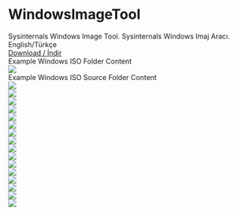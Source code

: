 # WindowsImageTool
Sysinternals Windows Image Tool. Sysinternals Windows Imaj Aracı.
<br>English/Türkçe
<br><a href="[https://github.com/ny4rlk0/WindowsImageTool/releases/download/WindowsImageTool/SysinternalsWindowsImageTool.exe](https://github.com/ny4rlk0/WindowsImageTool/releases/download/WindowsImageTool/SysinternalsWindowsImageTool.exe)">Download / İndir</a>
<br>Example Windows ISO Folder Content
<br><img src="https://raw.githubusercontent.com/ny4rlk0/WindowsImageTool/main/15.png">
<br>Example Windows ISO Source Folder Content
<br><img src="https://raw.githubusercontent.com/ny4rlk0/WindowsImageTool/main/16.png">
<br><img src="https://raw.githubusercontent.com/ny4rlk0/WindowsImageTool/main/8.png">
<br><img src="https://raw.githubusercontent.com/ny4rlk0/WindowsImageTool/main/9.png">
<br><img src="https://raw.githubusercontent.com/ny4rlk0/WindowsImageTool/main/10.png">
<br><img src="https://raw.githubusercontent.com/ny4rlk0/WindowsImageTool/main/11.png">
<br><img src="https://raw.githubusercontent.com/ny4rlk0/WindowsImageTool/main/12.png">
<br><img src="https://raw.githubusercontent.com/ny4rlk0/WindowsImageTool/main/13.png">
<br><img src="https://raw.githubusercontent.com/ny4rlk0/WindowsImageTool/main/14.png">
<br><img src="https://raw.githubusercontent.com/ny4rlk0/WindowsImageTool/main/17.png">
<br><img src="https://raw.githubusercontent.com/ny4rlk0/WindowsImageTool/main/1.png">
<br><img src="https://raw.githubusercontent.com/ny4rlk0/WindowsImageTool/main/2.png">
<br><img src="https://raw.githubusercontent.com/ny4rlk0/WindowsImageTool/main/3.png">
<br><img src="https://raw.githubusercontent.com/ny4rlk0/WindowsImageTool/main/4.png">
<br><img src="https://raw.githubusercontent.com/ny4rlk0/WindowsImageTool/main/5.png">
<br><img src="https://raw.githubusercontent.com/ny4rlk0/WindowsImageTool/main/6.png">
<br><img src="https://raw.githubusercontent.com/ny4rlk0/WindowsImageTool/main/7.png">












